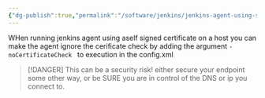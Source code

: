 ```yaml
---
{"dg-publish":true,"permalink":"/software/jenkins/jenkins-agent-using-self-sifned-certificate/","tags":["public"],"noteIcon":"1","created":"2023-02-17T13:03:24.705+01:00","updated":"2023-03-14T14:39:41.722+01:00"}
---
```


WHen running jenkins agent using aself signed certificate on a host you can make the agent ignore the cerificate check by adding the argument `-noCertificateCheck ` to execution in the config.xml

> [!DANGER]
> This can be a security risk! either secure your endpoint some other way, or be SURE you are in control of the DNS or ip you connect to.

